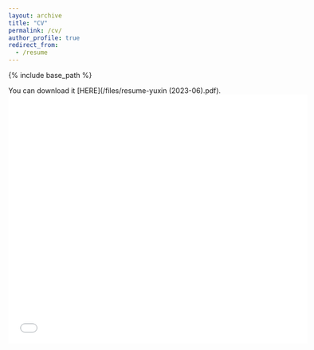 ```yaml
---
layout: archive
title: "CV"
permalink: /cv/
author_profile: true
redirect_from:
  - /resume
---
```


{% include base_path %}

You can download it [HERE](/files/resume-yuxin (2023-06).pdf).
<embed src="/files/resume-yuxin (2023-06).pdf" width="600px" height="500px" />
